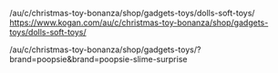 /au/c/christmas-toy-bonanza/shop/gadgets-toys/dolls-soft-toys/
https://www.kogan.com/au/c/christmas-toy-bonanza/shop/gadgets-toys/dolls-soft-toys/


/au/c/christmas-toy-bonanza/shop/gadgets-toys/?brand=poopsie&brand=poopsie-slime-surprise

